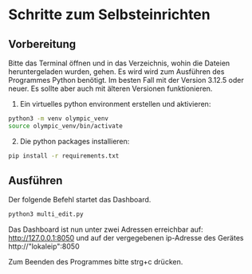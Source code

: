 # Schritte zum Selbsteinrichten  

## Vorbereitung
Bitte das Terminal öffnen und in das Verzeichnis, wohin die Dateien heruntergeladen wurden, gehen. Es wird wird zum Ausführen des Programmes Python benötigt. Im besten Fall mit der Version 3.12.5 oder neuer. Es sollte aber auch mit älteren Versionen funktionieren.  

1. Ein virtuelles python environment erstellen und aktivieren:
```bash
python3 -m venv olympic_venv
source olympic_venv/bin/activate
```

2. Die python packages installieren:
```bash
pip install -r requirements.txt
```

## Ausführen

Der folgende Befehl startet das Dashboard.
```bash
python3 multi_edit.py
```
Das Dashboard ist nun unter zwei Adressen erreichbar auf: http://127.0.0.1:8050 und auf der vergegebenen ip-Adresse des Gerätes http://"lokaleip":8050

Zum Beenden des Programmes bitte strg+c drücken.

